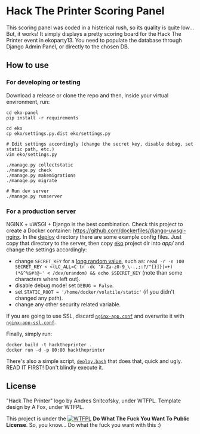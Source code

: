 # Hack The Printer Scoring Panel

This scoring panel was coded in a histerical rush, so its quality is quite low... But, it works! It simply displays a pretty scoring board for the Hack The Printer event in ekoparty13. You need to populate the database through Django Admin Panel, or directly to the chosen DB.

## How to use

### For developing or testing

Download a release or clone the repo and then, inside your virtual environment, run:

```
cd eko-panel
pip install -r requirements

cd eko
cp eko/settings.py.dist eko/settings.py

# Edit settings accordingly (change the secret key, disable debug, set static path, etc.)
vim eko/settings.py

./manage.py collectstatic
./manage.py check
./manage.py makemigrations
./manage.py migrate

# Run dev server
./manage.py runserver
```

### For a production server

NGINX + uWSGI + Django is the best combination. Check this project to create a Docker container: https://github.com/dockerfiles/django-uwsgi-nginx. In the [deploy](deploy) directory there are some example config files. Just copy that directory to the server, then copy [eko](eko) project dir into *app/* and change the settings accordingly:

* change `SECRET_KEY` for a [long random value](https://github.com/HacKanCuBa/passphrase-py#generate-a-password-of-16-characters-minimum-recommended), such as: `read -r -n 100 SECRET_KEY < <(LC_ALL=C tr -dc 'A-Za-z0-9_\-.,;:?/"[}]}|=+)(*&^%$#!@~' < /dev/urandom) && echo $SECRET_KEY` (note than some characters where left out).
* disable debug mode! set `DEBUG = False`.
* set `STATIC_ROOT = '/home/docker/volatile/static'` (if you didn't changed any path).
* change any other security related variable.

If you are going to use SSL, discard [`nginx-app.conf`](deploy/nginx-app.conf) and overwrite it with [`nginx-app-ssl.conf`](deploy/nginx-app-ssl.conf).

Finally, simply run:

```
docker build -t hacktheprinter .
docker run -d -p 80:80 hacktheprinter
```

There's also a simple script, [`deploy.bash`](deploy/deploy.bash) that does that, quick and ugly. READ IT FIRST! Don't blindly execute it.

## License

"Hack The Printer" logo by Andres Snitcofsky, under WTFPL. Template design by A Fox, under WTFPL.

This project is under the [![WTFPL](http://www.wtfpl.net/wp-content/uploads/2012/12/wtfpl-badge-4.png)](http://www.wtfpl.net/) **Do What The Fuck You Want To Public License**. So, you know... Do what the fuck you want with this :)
